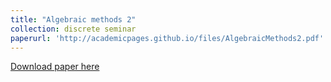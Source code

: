 ```yaml
---
title: "Algebraic methods 2"
collection: discrete seminar
paperurl: 'http://academicpages.github.io/files/AlgebraicMethods2.pdf'
---
```

[Download paper here](http://academicpages.github.io/files/AlgebraicMethods2.pdf)

